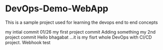 # DevOps-Demo-WebApp
This is a sample project used for learning the devops end to end concepts

my intial commit 01/26
my first project commit
Adding something
my 2nd project commit
Hello bhagabat ...it is my fisrt whole DevOps with CI/CD project. 
Webhook test

